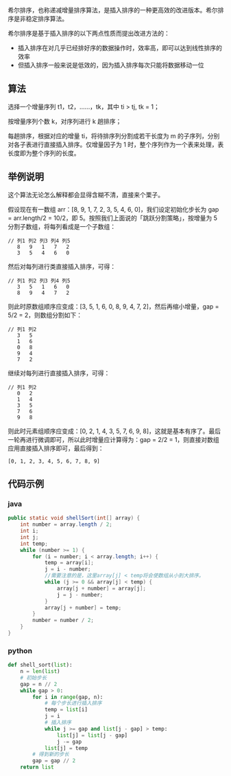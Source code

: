 希尔排序，也称递减增量排序算法，是插入排序的一种更高效的改进版本。希尔排序是非稳定排序算法。

希尔排序是基于插入排序的以下两点性质而提出改进方法的：

* 插入排序在对几乎已经排好序的数据操作时，效率高，即可以达到线性排序的效率
* 但插入排序一般来说是低效的，因为插入排序每次只能将数据移动一位

## 算法

选择一个增量序列 t1，t2，……，tk，其中 ti > tj, tk = 1；

按增量序列个数 k，对序列进行 k 趟排序；

每趟排序，根据对应的增量 ti，将待排序列分割成若干长度为 m 的子序列，分别对各子表进行直接插入排序。仅增量因子为 1 时，整个序列作为一个表来处理，表长度即为整个序列的长度。

## 举例说明

这个算法无论怎么解释都会显得含糊不清，直接来个栗子。

假设现在有一数组 arr：[8, 9, 1, 7, 2, 3, 5, 4, 6, 0]，我们设定初始化步长为 gap = arr.length/2 = 10/2，即 5。按照我们上面说的「跳跃分割策略」，按增量为 5 分割子数组，将每列看成是一个子数组：

```
// 列1 列2 列3 列4 列5
   8   9   1   7   2
   3   5   4   6   0
```

然后对每列进行类直接插入排序，可得：

```
// 列1 列2 列3 列4 列5
   3   5   1   6   0
   8   9   4   7   2
```

则此时原数组顺序应变成：[3, 5, 1, 6, 0, 8, 9, 4, 7, 2]，然后再缩小增量，gap = 5/2 = 2，则数组分割如下：

```
// 列1 列2
   3   5
   1   6
   0   8
   9   4
   7   2
```

继续对每列进行直接插入排序，可得：

```
// 列1 列2
   0   2
   1   4
   3   5
   7   6
   9   8
```

则此时元素组顺序应变成：[0, 2, 1, 4, 3, 5, 7, 6, 9, 8]，这就是基本有序了。最后一轮再进行微调即可，所以此时增量应计算得为：gap = 2/2 = 1，则直接对数组应用直接插入排序即可，最后得到：

```
[0, 1, 2, 3, 4, 5, 6, 7, 8, 9]
```

## 代码示例

### java

```java
public static void shellSort(int[] array) {
    int number = array.length / 2;
    int i;
    int j;
    int temp;
    while (number >= 1) {
        for (i = number; i < array.length; i++) {
            temp = array[i];
            j = i - number;
            //需要注意的是，这里array[j] < temp将会使数组从小到大排序。
            while (j >= 0 && array[j] < temp) {
                array[j + number] = array[j];
                j = j - number;
            }
            array[j + number] = temp;
        }
        number = number / 2;
    }
}
```

### python

```python
def shell_sort(list):
    n = len(list)
    # 初始步长
    gap = n // 2
    while gap > 0:
        for i in range(gap, n):
            # 每个步长进行插入排序
            temp = list[i]
            j = i
            # 插入排序
            while j >= gap and list[j - gap] > temp:
                list[j] = list[j - gap]
                j -= gap
            list[j] = temp
        # 得到新的步长
        gap = gap // 2
    return list
```
